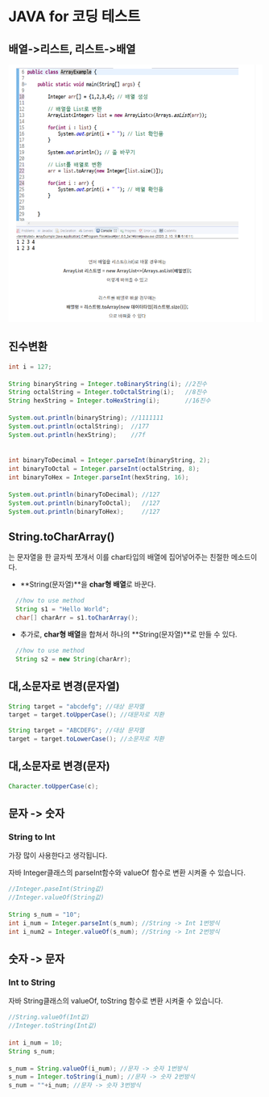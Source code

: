 # JAVA for 코딩 테스트

## 배열->리스트, 리스트->배열

![image-20210208114234557](md-images/image-20210208114234557.png)



## 진수변환

```java
int i = 127;
 
String binaryString = Integer.toBinaryString(i); //2진수
String octalString = Integer.toOctalString(i);   //8진수
String hexString = Integer.toHexString(i);       //16진수
 
System.out.println(binaryString); //1111111
System.out.println(octalString);  //177
System.out.println(hexString);    //7f
 
 
int binaryToDecimal = Integer.parseInt(binaryString, 2);
int binaryToOctal = Integer.parseInt(octalString, 8);
int binaryToHex = Integer.parseInt(hexString, 16);
 
System.out.println(binaryToDecimal); //127
System.out.println(binaryToOctal);   //127
System.out.println(binaryToHex);     //127
```



## String.toCharArray()

는 문자열을 한 글자씩 쪼개서
이를 char타입의 배열에 집어넣어주는 친절한 메소드이다.

- **String(문자열)**을 **char형 배열**로 바꾼다.

```java
  //how to use method
  String s1 = "Hello World";
  char[] charArr = s1.toCharArray();
```

- 추가로, **char형 배열**을 합쳐서 하나의 **String(문자열)**로 만들 수 있다.

```java
  //how to use method
  String s2 = new String(charArr);
```



## 대,소문자로 변경(문자열)

```java
String target = "abcdefg"; //대상 문자열
target = target.toUpperCase(); //대문자로 치환
```

```java
String target = "ABCDEFG"; //대상 문자열
target = target.toLowerCase(); //소문자로 치환
```

## 대,소문자로 변경(문자)

```java
Character.toUpperCase(c);
```





##  **문자 -> 숫자** 

### **String to Int**

가장 많이 사용한다고 생각됩니다.

자바 Integer클래스의 parseInt함수와 valueOf 함수로 변환 시켜줄 수 있습니다.

```java
//Integer.paseInt(String값)
//Integer.valueOf(String값)

String s_num = "10";
int i_num = Integer.parseInt(s_num); //String -> Int 1번방식
int i_num2 = Integer.valueOf(s_num); //String -> Int 2번방식
```



##  **숫자 -> 문자** 

### **Int to String**

자바 String클래스의 valueOf, toString 함수로 변환 시켜줄 수 있습니다.

```java
//String.valueOf(Int값)
//Integer.toString(Int값)

int i_num = 10;
String s_num;
		
s_num = String.valueOf(i_num); //문자 -> 숫자 1번방식
s_num = Integer.toString(i_num); //문자 -> 숫자 2번방식
s_num = ""+i_num; //문자 -> 숫자 3번방식
```